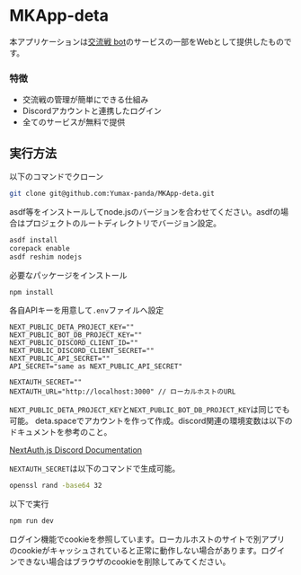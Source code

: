 # MKApp-deta

本アプリケーションは[交流戦 bot](https://discord.com/oauth2/authorize?client_id=1038322985146273853&permissions=854027660408&scope=bot%20applications.commands)のサービスの一部をWebとして提供したものです。

### 特徴

- 交流戦の管理が簡単にできる仕組み
- Discordアカウントと連携したログイン
- 全てのサービスが無料で提供

## 実行方法

以下のコマンドでクローン

```bash
git clone git@github.com:Yumax-panda/MKApp-deta.git
```

asdf等をインストールしてnode.jsのバージョンを合わせてください。asdfの場合はプロジェクトのルートディレクトリでバージョン設定。

```bash
asdf install
corepack enable
asdf reshim nodejs
```

必要なパッケージをインストール

```bash
npm install
```

各自APIキーを用意して`.env`ファイルへ設定

```env
NEXT_PUBLIC_DETA_PROJECT_KEY=""
NEXT_PUBLIC_BOT_DB_PROJECT_KEY=""
NEXT_PUBLIC_DISCORD_CLIENT_ID=""
NEXT_PUBLIC_DISCORD_CLIENT_SECRET=""
NEXT_PUBLIC_API_SECRET=""
API_SECRET="same as NEXT_PUBLIC_API_SECRET"

NEXTAUTH_SECRET=""
NEXTAUTH_URL="http://localhost:3000" // ローカルホストのURL
```

`NEXT_PUBLIC_DETA_PROJECT_KEY`と`NEXT_PUBLIC_BOT_DB_PROJECT_KEY`は同じでも可能。
deta.spaceでアカウントを作って作成。discord関連の環境変数は以下のドキュメントを参考のこと。

[NextAuth.js Discord Documentation](https://next-auth.js.org/providers/discord)

`NEXTAUTH_SECRET`は以下のコマンドで生成可能。

```bash
openssl rand -base64 32
```

以下で実行

```bash
npm run dev
```

ログイン機能でcookieを参照しています。ローカルホストのサイトで別アプリのcookieがキャッシュされていると正常に動作しない場合があります。ログインできない場合はブラウザのcookieを削除してみてください。
